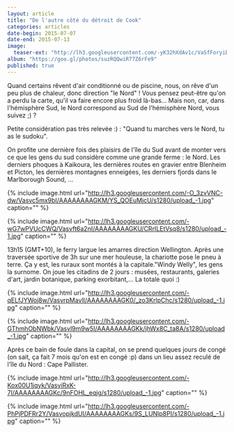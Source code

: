 ```yaml
---
layout: article
title: "De l'autre côté du détroit de Cook"
categories: articles
date-begin: 2015-07-07
date-end: 2015-07-13
image: 
  teaser-ext: "http://lh3.googleusercontent.com/-yK32hXdAv1c/VaSfForyiDI/AAAAAAAAGEk/vSTxokDfdmA/s1280/upload_-1.jpg"
album: "https://goo.gl/photos/suzRQQwiR77Z6rFe9"
published: true
---
```


Quand certains rêvent d'air conditionné ou de piscine, nous, on rêve d'un peu plus de chaleur, donc direction "le Nord" ! Vous pensez peut-être qu'on a perdu la carte, qu'il va faire encore plus froid là-bas... Mais non, car, dans l'hémisphère Sud, le Nord correspond au Sud de l'hémisphère Nord, vous suivez ;) ?

Petite considération pas très relevée :) : "Quand tu marches vers le Nord, tu as le sudoku".

On profite une dernière fois des plaisirs de l'île du Sud avant de monter vers ce que les gens du sud considère comme une grande ferme : le Nord. Les derniers phoques à Kaikoura, les dernières routes en gravier entre Blenheim et Picton, les dernières montagnes enneigées, les derniers fjords dans le Marlborough Sound, ...

{% include image.html url="http://lh3.googleusercontent.com/-O_3zvVNC-dw/Vasvc5mx9bI/AAAAAAAAGKM/YS_QOEuMjcU/s1280/upload_-1.jpg" caption="" %}

{% include image.html url="http://lh3.googleusercontent.com/-wG7wPVUcCWQ/Vasvft6a2nI/AAAAAAAAGKU/CRrILEtVsq8/s1280/upload_-1.jpg" caption="" %}

13h15 (GMT+10), le ferry largue les amarres direction Wellington. Après une traversée sportive de 3h sur une mer houleuse, la chariotte pose le pneu à terre. Ça y est, les ruraux sont montés à la capitale."Windy Welly", les gens la surnome. On joue les citadins de 2 jours : musées, restaurants, galeries d'art, jardin botanique, parking exorbitant,... La totale quoi :)

{% include image.html url="http://lh3.googleusercontent.com/-qELfJYWoj8w/VasvrpMavlI/AAAAAAAAGK0/_zo3KrlpChc/s1280/upload_-1.jpg" caption="" %}

{% include image.html url="http://lh3.googleusercontent.com/-GThmhObNWbk/Vasvl9m9w5I/AAAAAAAAGKk/jhWx8C_ta8A/s1280/upload_-1.jpg" caption="" %}

Après ce bain de foule dans la capital, on se prend quelques jours de congé (on sait, ça fait 7 mois qu'on est en congé :p) dans un lieu assez reculé de l'île du Nord : Cape Pallister.

{% include image.html url="http://lh3.googleusercontent.com/-Kox00U1jqyk/VasviRxK-7I/AAAAAAAAGKc/9nFOHL_eqjg/s1280/upload_-1.jpg" caption="" %}

{% include image.html url="http://lh3.googleusercontent.com/-PhPjPDFRr2Y/VasvopjkdUI/AAAAAAAAGKs/9S_LUNlp8PI/s1280/upload_-1.jpg" caption="" %}